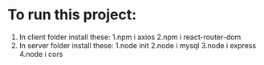 # To run this project:
1. In client folder install these:
   1.npm i axios
   2.npm i react-router-dom
2. In server folder install these:
  1.node init
  2.node i mysql
  3.node i express
  4.node i cors
